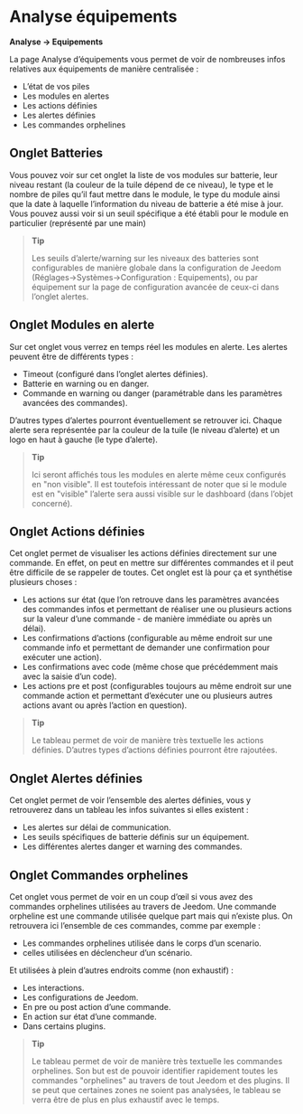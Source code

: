 # Analyse équipements
**Analyse → Equipements**

La page Analyse d’équipements vous permet de voir de nombreuses infos relatives aux équipements de manière centralisée :

- L’état de vos piles
- Les modules en alertes
- Les actions définies
- Les alertes définies
- Les commandes orphelines

## Onglet Batteries


Vous pouvez voir sur cet onglet la liste de vos modules sur batterie, leur niveau restant (la couleur de la tuile dépend de ce niveau), le type et le nombre de piles qu’il faut mettre dans le module, le type du module ainsi que la date à laquelle l’information du niveau de batterie a été mise à jour. Vous pouvez aussi voir si un seuil spécifique a été établi pour le module en particulier (représenté par une main)

> **Tip**
>
> Les seuils d’alerte/warning sur les niveaux des batteries sont configurables de manière globale dans la configuration de Jeedom (Réglages→Systèmes→Configuration : Equipements), ou par équipement sur la page de configuration avancée de ceux-ci dans l’onglet alertes.

## Onglet Modules en alerte

Sur cet onglet vous verrez en temps réel les modules en alerte. Les alertes peuvent être de différents types :

- Timeout (configuré dans l’onglet alertes définies).
- Batterie en warning ou en danger.
- Commande en warning ou danger (paramétrable dans les paramètres avancées des commandes).

D’autres types d’alertes pourront éventuellement se retrouver ici.
Chaque alerte sera représentée par la couleur de la tuile (le niveau d’alerte) et un logo en haut à gauche (le type d’alerte).

> **Tip**
>
> Ici seront affichés tous les modules en alerte même ceux configurés en "non visible". Il est toutefois intéressant de noter que si le module est en "visible" l’alerte sera aussi visible sur le dashboard (dans l’objet concerné).

## Onglet Actions définies

Cet onglet permet de visualiser les actions définies directement sur une commande. En effet, on peut en mettre sur différentes commandes et il peut être difficile de se rappeler de toutes. Cet onglet est là pour ça et synthétise plusieurs choses :

- Les actions sur état (que l’on retrouve dans les paramètres avancées des commandes infos et permettant de réaliser une ou plusieurs actions sur la valeur d’une commande - de manière immédiate ou après un délai).
- Les confirmations d’actions (configurable au même endroit sur une commande info et permettant de demander une confirmation pour exécuter une action).
- Les confirmations avec code (même chose que précédemment mais avec la saisie d’un code).
- Les actions pre et post (configurables toujours au même endroit sur une commande action et permettant d’exécuter une ou plusieurs autres actions avant ou après l’action en question).

> **Tip**
>
> Le tableau permet de voir de manière très textuelle les actions définies. D’autres types d’actions définies pourront être rajoutées.

## Onglet Alertes définies

Cet onglet permet de voir l’ensemble des alertes définies, vous y retrouverez dans un tableau les infos suivantes si elles existent :

- Les alertes sur délai de communication.
- Les seuils spécifiques de batterie définis sur un équipement.
- Les différentes alertes danger et warning des commandes.

## Onglet Commandes orphelines

Cet onglet vous permet de voir en un coup d’œil si vous avez des commandes orphelines utilisées au travers de Jeedom. Une commande orpheline est une commande utilisée quelque part mais qui n’existe plus. On retrouvera ici l’ensemble de ces commandes, comme par exemple :

- Les commandes orphelines utilisée dans le corps d’un scenario.
- celles utilisées en déclencheur d’un scénario.

Et utilisées à plein d’autres endroits comme (non exhaustif) :
- Les interactions.
- Les configurations de Jeedom.
- En pre ou post action d’une commande.
- En action sur état d’une commande.
- Dans certains plugins.

> **Tip**
>
> Le tableau permet de voir de manière très textuelle les commandes orphelines. Son but est de pouvoir identifier rapidement toutes les commandes "orphelines" au travers de tout Jeedom et des plugins. Il se peut que certaines zones ne soient pas analysées, le tableau se verra être de plus en plus exhaustif avec le temps.
